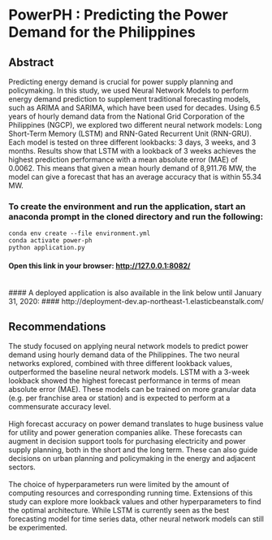 # PowerPH : Predicting the Power Demand for the Philippines
## Abstract
Predicting energy demand is crucial for power supply planning and policymaking. In this study, we used Neural Network Models to perform energy demand prediction to supplement traditional forecasting models, such as ARIMA and SARIMA, which have been used for decades. Using 6.5 years of hourly demand data from the National Grid Corporation of the Philippines (NGCP), we explored two different neural network models: Long Short-Term Memory (LSTM) and RNN-Gated Recurrent Unit (RNN-GRU). Each model is tested on three different lookbacks: 3 days, 3 weeks, and 3 months. Results show that LSTM with a lookback of 3 weeks achieves the highest prediction performance with a mean absolute error (MAE) of 0.0062. This means that given a mean hourly demand of 8,911.76 MW, the model can give a forecast that has an average accuracy that is within 55.34 MW.

### To create the environment and run the application, start an anaconda prompt in the cloned directory and run the following:

`conda env create --file environment.yml`  
`conda activate power-ph`  
`python application.py`  

#### Open this link in your browser: http://127.0.0.1:8082/  
<br>  
#### A deployed application is also available in the link below until January 31, 2020:  
#### http://deployment-dev.ap-northeast-1.elasticbeanstalk.com/



## Recommendations
The study focused on applying neural network models to predict power demand using hourly demand data of the Philippines. The two neural networks explored, combined with three different lookback values, outperformed the baseline neural network models. LSTM with a 3-week lookback showed the highest forecast performance in terms of mean absolute error (MAE). These models can be trained on more granular data (e.g. per franchise area or station) and is expected to perform at a commensurate accuracy level.  
<br>
High forecast accuracy on power demand translates to huge business value for utility and power generation companies alike. These forecasts can augment in decision support tools for purchasing electricity and power supply planning, both in the short and the long term. These can also guide decisions on urban planning and policymaking in the energy and adjacent sectors.  
<br>
The choice of hyperparameters run were limited by the amount of computing resources and corresponding running time. Extensions of this study can explore more lookback values and other hyperparameters to find the optimal architecture. While LSTM is currently seen as the best forecasting model for time series data, other neural network models can still be experimented.  
